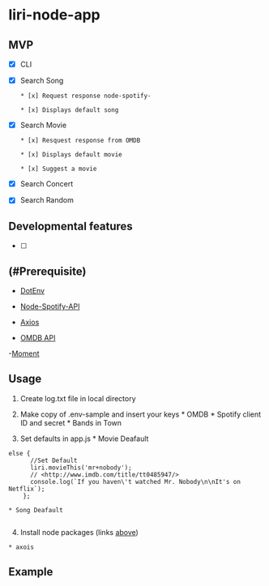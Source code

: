 # liri-node-app



## MVP

* [x] CLI

* [x] Search Song

      * [x] Request response node-spotify-

      * [x] Displays default song 
      
* [x] Search Movie

      * [x] Resquest response from OMDB 

      * [x] Displays default movie

      * [x] Suggest a movie

* [x] Search Concert

* [x] Search Random

## Developmental features
* [ ] 

## (#Prerequisite)

  - [DotEnv](https://www.npmjs.com/package/dotenv)

  - [Node-Spotify-API](https://www.npmjs.com/package/node-spotify-api)

  - [Axios](https://www.npmjs.com/package/axios)

  - [OMDB API](http://www.omdbapi.com/)

  -[Moment](https://www.npmjs.com/package/moment)
  

## Usage

  1. Create log.txt file in local directory

  2. Make copy of .env-sample  and insert your keys
    * OMDB 
    * Spotify client ID and secret
    * Bands in Town
  
  3. Set defaults in app.js
    * Movie Deafault 

  ```
  else {
        //Set Default
        liri.movieThis('mr+nobody');
        // <http://www.imdb.com/title/tt0485947/>
        console.log(`If you haven\'t watched Mr. Nobody\n\nIt's on Netflix`);
      };
  ```

    * Song Deafault

  ```
  ```

  4. Install node packages (links [above](##Prerequisite))

    * axois

## Example
